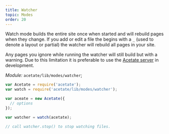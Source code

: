 ```yaml
---
title: Watcher
topic: Modes
order: 20
---
```


Watch mode builds the entire site once when started and will rebuild pages when they change. If you add or edit a file the begins with a `_` (used to denote a layout or partial) the watcher will rebuild all pages in your site.

Any pages you ignore while running the watcher will still build but with a warning. Due to this limitation it is preferable to use the [Acetate server](/documentation/server) in development.

*Module:* `acetate/lib/modes/watcher`;

```js
var Acetate = require('acetate');
var watch = require('acetate/lib/modes/watcher');

var aceate = new Acetate({
  // options
});

var watcher = watch(acetate);

// call watcher.stop() to stop watching files.
```
